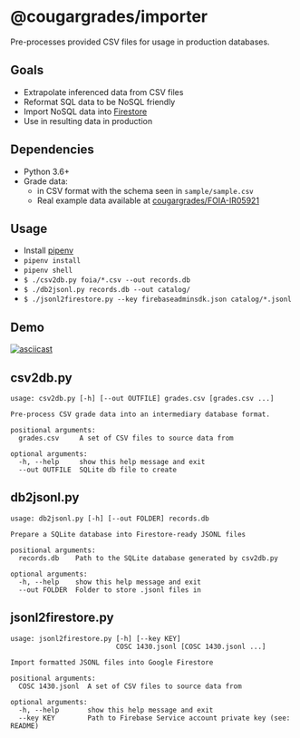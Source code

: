 # @cougargrades/importer
Pre-processes provided CSV files for usage in production databases.

## Goals
- Extrapolate inferenced data from CSV files
- Reformat SQL data to be NoSQL friendly
- Import NoSQL data into [Firestore](https://cloud.google.com/firestore/)
- Use in resulting data in production

## Dependencies
- Python 3.6+
- Grade data:
    - in CSV format with the schema seen in `sample/sample.csv`
    - Real example data available at [cougargrades/FOIA-IR05921](https://github.com/cougargrades/FOIA-IR05921)

## Usage
- Install [pipenv](https://github.com/pypa/pipenv)
- `pipenv install`
- `pipenv shell`
- `$ ./csv2db.py foia/*.csv --out records.db`
- `$ ./db2jsonl.py records.db --out catalog/`
- `$ ./jsonl2firestore.py --key firebaseadminsdk.json catalog/*.jsonl`

## Demo
[![asciicast](https://asciinema.org/a/jljnXuhwvhu4phG6gwg6wG1YE.svg)](https://asciinema.org/a/jljnXuhwvhu4phG6gwg6wG1YE)

## csv2db.py
```
usage: csv2db.py [-h] [--out OUTFILE] grades.csv [grades.csv ...]

Pre-process CSV grade data into an intermediary database format.

positional arguments:
  grades.csv     A set of CSV files to source data from

optional arguments:
  -h, --help     show this help message and exit
  --out OUTFILE  SQLite db file to create
```

## db2jsonl.py
```
usage: db2jsonl.py [-h] [--out FOLDER] records.db

Prepare a SQLite database into Firestore-ready JSONL files

positional arguments:
  records.db    Path to the SQLite database generated by csv2db.py

optional arguments:
  -h, --help    show this help message and exit
  --out FOLDER  Folder to store .jsonl files in
```

## jsonl2firestore.py
```
usage: jsonl2firestore.py [-h] [--key KEY]
                          COSC 1430.jsonl [COSC 1430.jsonl ...]

Import formatted JSONL files into Google Firestore

positional arguments:
  COSC 1430.jsonl  A set of CSV files to source data from

optional arguments:
  -h, --help       show this help message and exit
  --key KEY        Path to Firebase Service account private key (see: README)
```
